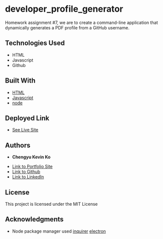 # developer_profile_generator

Homework assignment #7, we are to create a command-line application that dynamically generates a PDF profile from a GitHub username.


## Technologies Used
- HTML
- Javascript
- Github


## Built With

* [HTML](https://developer.mozilla.org/en-US/docs/Web/HTML)
* [Javascript](https://developer.mozilla.org/en-US/docs/Web/JavaScript)
* [node](https://nodejs.org/dist/latest-v12.x/docs/api/)

## Deployed Link

* [See Live Site](https://kokevin678.github.io/developer_profile_generator/)


## Authors

* **Chengyu Kevin Ko** 

- [Link to Portfolio Site](#)
- [Link to Github](https://github.com/kokevin678)
- [Link to LinkedIn](https://www.linkedin.com/)


## License

This project is licensed under the MIT License 

## Acknowledgments

* Node package manager used
[inquirer](https://www.npmjs.com/package/inquirer)
[electron](https://www.npmjs.com/package/electron)
